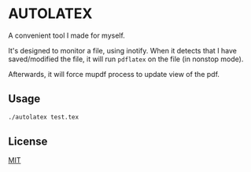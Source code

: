 # AUTOLATEX

A convenient tool I made for myself.

It's designed to monitor a file, using inotify. 
When it detects that I have saved/modified the file, 
	it will run `pdflatex` on the file (in nonstop mode).

Afterwards, it will force mupdf process to update view of the pdf.

## Usage

```bash
./autolatex test.tex
```

## License
[MIT](https://choosealicense.com/licenses/mit/)
